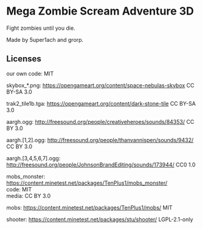 # Mega Zombie Scream Adventure 3D

Fight zombies until you die.

Made by 5uper1ach and grorp.

## Licenses

our own code: MIT

skybox_*.png: https://opengameart.org/content/space-nebulas-skybox CC BY-SA 3.0

trak2_tile1b.tga: https://opengameart.org/content/dark-stone-tile CC BY-SA 3.0

aargh.ogg: http://freesound.org/people/creativeheroes/sounds/84353/ CC BY 3.0

aargh.[1,2].ogg: http://freesound.org/people/thanvannispen/sounds/9432/ CC BY 3.0

aargh.[3,4,5,6,7].ogg: http://freesound.org/people/JohnsonBrandEditing/sounds/173944/ CC0 1.0

mobs_monster: https://content.minetest.net/packages/TenPlus1/mobs_monster/  
code: MIT  
media: CC BY 3.0

mobs: https://content.minetest.net/packages/TenPlus1/mobs/ MIT

shooter: https://content.minetest.net/packages/stu/shooter/ LGPL-2.1-only
